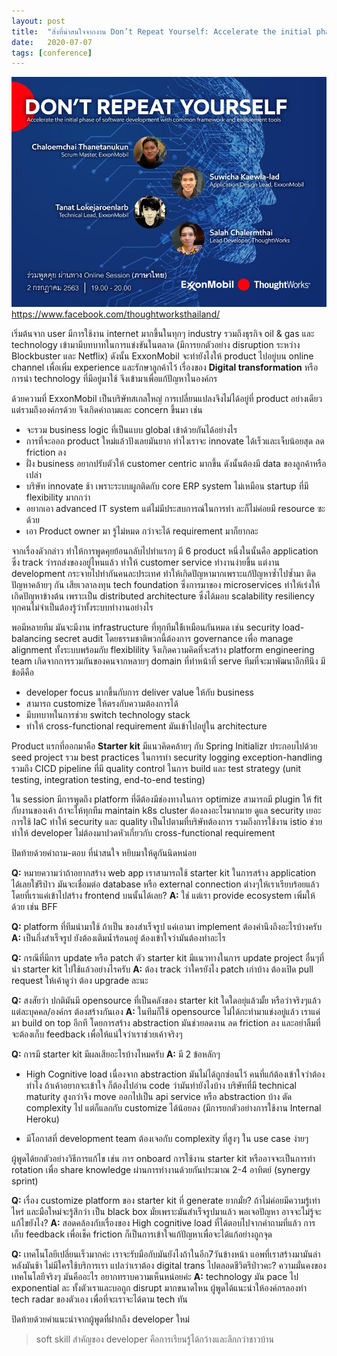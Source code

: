 ```yaml
---
layout: post
title:  "สิ่งที่น่าสนใจจากงาน Don’t Repeat Yourself: Accelerate the initial phase of software development with common framework and enablement tools"
date:   2020-07-07
tags: [conference]
---
```


![Exxon DRY](/assets/2020-07-07-exxon-dry.jpg)
<https://www.facebook.com/thoughtworksthailand/>

เริ่มต้นจาก user มีการใช้งาน internet มากขึ้นในทุกๆ industry รวมถึงธุรกิจ oil & gas และ technology เข้ามามีบทบาทในการแข่งขันในตลาด (มีการยกตัวอย่าง disruption ระหว่าง Blockbuster และ Netflix) ดังนั้น ExxonMobil จะทำยังไงให้ product ไปอยู่บน online channel เพื่อเพิ่ม experience และรักษาลูกค้าไว้ เรื่องของ **Digital transformation** หรือการนำ technology ที่มีอยู่มาใช้ จึงเข้ามาเพื่อแก้ปัญหาในองค์กร  

ด้วยความที่ ExxonMobil เป็นบริษัทสเกลใหญ่ การเปลี่ยนแปลงจึงไม่ได้อยู่ที่ product อย่างเดียว แต่รวมถึงองค์กรด้วย จึงเกิดคำถามและ concern ขึ้นมา เช่น

- จะรวม business logic ที่เป็นแบบ global เข้าด้วยกันได้อย่างไร
- การที่จะออก product ใหม่แล้วปังเลยมันยาก ทำไงเราจะ innovate ได้เร็วและเจ็บน้อยสุด ลด friction ลง
- ฝั่ง business อยากปรับตัวให้ customer centric มากขึ้น ดังนั้นต้องมี data ของลูกค้าหรือเปล่า
- บริษัท innovate ช้า เพราะระบบผูกติดกับ core ERP system ไม่เหมือน startup ที่มี flexibility มากกว่า
- อยากเอา advanced IT system แต่ไม่มีประสบการณ์ในการทำ ละก็ไม่ค่อยมี resource ซะด้วย
- เอา Product owner มา รู้ไม่หมด กว่าจะได้ requirement มาก็ยากละ

จากเรื่องดัวกล่าว ทำให้การพูดคุยย้อนกลับไปทำแรกๆ มี 6 product หนึ่งในนั้นคือ application ซึ่ง track ว่ารถส่งของอยู่ไหนแล้ว ทำให้ customer service ทำงานง่ายขึ้น แต่งาน development กระจายไปทำกันคนละประเทศ ทำให้เกิดปัญหามากเพราะแก้ปัญหาซ้ำไปซ้ำมา ติดปัญหาคล้ายๆ กัน เสียเวลาลงทุน tech foundation ซึ่งการมาของ microservices ทำให้เร่งให้เกิดปัญหาข้างต้น เพราะเป็น distributed architecture ซึ่งได้มอบ scalability resiliency ทุกคนไม่จำเป็นต้องรู้ว่าทั้งระบบทำงานอย่างไร  

พอมีหลายทีม มันจะมีงาน infrastructure ที่ทุกทีมใช้้เหมือนกันหมด เช่น security load-balancing secret audit โดยธรรมชาติพวกนี้ต้องการ governance เพื่อ manage alignment ทั้งระบบพร้อมกับ flexiblility จึงเกิดความคิดที่จะสร้าง platform engineering team เกิดจากการรวมกันของคนจากหลายๆ domain ที่ทำหน้าที่ serve ทีมที่จะมาพัฒนาอีกทีนึง มีข้อดีคือ
- developer focus มากขึ้นกับการ deliver value ให้กับ business
- สามารถ customize ให้ตรงกับความต้องการได้
- มีบทบาทในการช่วย switch technology stack
- ทำให้ cross-functional requirement มันเข้าไปอยู่ใน architecture

Product แรกที่ออกมาคือ **Starter kit** มีแนวคิดคล้ายๆ กับ Spring Initializr ประกอบไปด้วย seed project รวม best practices ในการทำ security logging exception-handling รวมถึง CICD pipeline ที่มี quality control ในการ build และ test strategy (unit testing, integration testing, end-to-end testing)  

ใน session มีการพูดถึง platform ที่ดีต้องมีช่องทางในการ optimize สามารถมี plugin ให้ fit กับงานของเค้า ถ้าจะให้ทุกทีม maintain k8s cluster ต้องลงอะไรมากมาย ดูแล security เยอะ
การใช้ IaC ทำให้ security และ quality เป็นไปตามที่บริษัทต้องการ รวมถึงการใช้งาน istio ช่วยทำให้ developer ไม่ต้องมาปวดหัวเกี่ยวกับ cross-functional requirement  

ปิดท้ายด้วยคำถาม-ตอบ ที่น่าสนใจ หยิบมาให้ดูกันนิดหน่อย  

**Q:** หมายความว่าถ้าอยากสร้าง web app เราสามารถใช้ starter kit ในการสร้าง application ได้เลยใช่รึป่าว มันจะเชื่อมต่อ database หรือ external connection ต่างๆให้เราเรียบร้อยแล้ว โดยที่เราแค่เข้าไปสร้าง frontend บนนั้นได้เลย?
**A:** ใช่ แต่เรา provide ecosystem เพิ่มให้ด้วย เช่น BFF  

**Q:** platform ที่ทีมนำมาใช้ ถ้าเป็น ของสำเร็จรูป แค่เอามา implement ต้องคำนึงถึงอะไรบ้างครับ
**A:** เป็นกึ่งสำเร็จรูป ยังต้องเติมน้ำร้อนอยู่ ต้องเข้าใจว่ามันต้องทำอะไร  

**Q:** กรณีที่มีการ update หรือ patch ตัว starter kit มีแนวทางในการ update project อื่นๆที่นำ starter kit ไปใช้แล้วอย่างไรครับ
**A:** ต้อง track ว่าใครยังไง patch เก่าบ้าง ต้องเปิด pull request ให้เค้าดูว่า ต้อง upgrade ละนะ  

**Q:** สงสัยว่า ปกติมันมี opensource ที่เป็นคลังของ starter kit ใดใดอยุ่แล้วมั้ย หรือว่าจริงๆแล้วแต่ละบุคคล/องค์กร ต้องสร้างกันเอง
**A:** ในทีมก็ใช้ opensource ไม่ได้กะทำมาแข่งอยู่แล้ว เราแค่มา build on top อีกที โดยการสร้าง abstraction มันช่วยลดงาน ลด friction ลง และอย่าลืมที่จะต้องเก็บ feedback เพื่อให้แน่ใจว่าเราช่วยเค้าจริงๆ  

**Q:** การมี starter kit มีผลเสียอะไรบ้างไหมครับ
**A:** มี 2 ข้อหลักๆ 
- High Cognitive load เนื่องจาก abstraction มันไม่ได้ถูกซ่อนไว้ คนที่แก้ต้องเข้าใจว่าต้องทำไง ถ้าเค้าอยากจะเข้าใจ ก็ต้องไปอ่าน code ว่ามันทำยังไงบ้าง บริษัทที่มี technical maturity สูงกว่าจึง move ออกไปเป็น api service หรือ abstraction บ้าง ตัด complexity ไป แต่ก็แลกกับ customize ได้น้อยลง (มีการยกตัวอย่างการใช้งาน Internal Heroku)  

- มีโอกาสที่ development team ต้องเจอกับ complexity ที่สูงๆ ใน use case ง่ายๆ

ผู้พูดได้ยกตัวอย่างวิธีการแก้ไข เช่น การ onboard การใช้งาน starter kit หรืออาจจะเป็นการทำ rotation เพื่อ share knowledge ผ่านการทำงานด้วยกันประมาณ 2-4 อาทิตย์ (synergy sprint)  

**Q:** เรื่อง customize platform ของ starter kit ที่ generate ยากมั่ย? ถ้าไม่ค่อยมีความรู้เท่าไหร่ และมือใหม่จะรู้สึกว่า เป็น black box มั่ยเพราะมันสำเร็จรูปมาแล้ว พอเจอปัญหา อาจจะไม่รู้จะแก้ไขยังไง?
**A:** สอดคล้องกับเรื่องของ High cognitive load ที่ได้ตอบไปจากคำถามที่แล้ว การเก็บ feedback เพื่อเช็ค friction ก็เป็นการเข้าใจแก้ปัญหาเพื่อจะได้แก้อย่างถูกจุด  

**Q:** เทคโนโลยีเปลี่ยนเร็วมากค่ะ เราจะรับมือกับมันยังไงถ้าในอีก7วันข้างหน้า แอพที่เราสร้างมามันล่าหลังมันช้า ไม่มีใครใช้บริการเรา แปลว่าเราต้อง digital trans  ไปตลอดชีวิตรึป่าวคะ? ความมั่นคงของเทคโนโลยีจริงๆ มันคืออะไร อยากทราบความเห็นหน่อยค่ะ
**A:** technology มัน pace ไป exponential ละ ทั้งตัวเราและบอถูก disrupt มากขนาดไหน ผู้พูดได้แนะนำให้องค์กรลองทำ tech radar ของตัวเอง เพื่อที่จะเราจะได้ตาม tech ทัน  

ปิดท้ายด้วยคำแนะนำจากผู้พูดที่ฝากถึง developer ใหม่
> soft skill สำคัญของ developer คือการเรียนรู้ได้กว้างและลึกกว่าชาวบ้าน